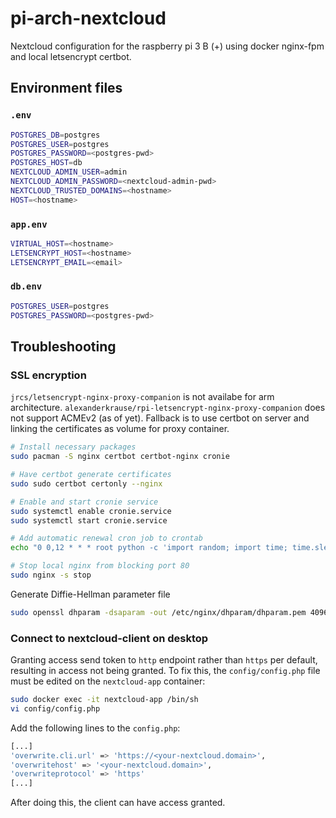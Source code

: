 # pi-arch-nextcloud

Nextcloud configuration for the raspberry pi 3 B (+) using docker nginx-fpm and local letsencrypt certbot.

## Environment files

### `.env`
```bash
POSTGRES_DB=postgres
POSTGRES_USER=postgres
POSTGRES_PASSWORD=<postgres-pwd>
POSTGRES_HOST=db
NEXTCLOUD_ADMIN_USER=admin
NEXTCLOUD_ADMIN_PASSWORD=<nextcloud-admin-pwd>
NEXTCLOUD_TRUSTED_DOMAINS=<hostname>
HOST=<hostname>
```

### `app.env`
```bash
VIRTUAL_HOST=<hostname>
LETSENCRYPT_HOST=<hostname>
LETSENCRYPT_EMAIL=<email>
```

### `db.env`
```bash
POSTGRES_USER=postgres
POSTGRES_PASSWORD=<postgres-pwd>
```

## Troubleshooting

### SSL encryption

`jrcs/letsencrypt-nginx-proxy-companion` is not availabe for arm architecture. `alexanderkrause/rpi-letsencrypt-nginx-proxy-companion` does not support ACMEv2 (as of yet). Fallback is to use certbot on server and linking the certificates as volume for proxy container.

```bash
# Install necessary packages
sudo pacman -S nginx certbot certbot-nginx cronie

# Have certbot generate certificates
sudo sudo certbot certonly --nginx

# Enable and start cronie service
sudo systemctl enable cronie.service
sudo systemctl start cronie.service

# Add automatic renewal cron job to crontab
echo "0 0,12 * * * root python -c 'import random; import time; time.sleep(random.random() * 3600)' && certbot renew" | sudo tee -a /etc/crontab > /dev/null

# Stop local nginx from blocking port 80
sudo nginx -s stop
```

Generate Diffie-Hellman parameter file

```bash
sudo openssl dhparam -dsaparam -out /etc/nginx/dhparam/dhparam.pem 4096
```

### Connect to nextcloud-client on desktop

Granting access send token to `http` endpoint rather than `https` per default, resulting in access not being granted. To fix this, the `config/config.php` file must be edited on the `nextcloud-app` container:

```bash
sudo docker exec -it nextcloud-app /bin/sh
vi config/config.php
```

Add the following lines to the `config.php`:

```bash
[...]
'overwrite.cli.url' => 'https://<your-nextcloud.domain>',
'overwritehost' => '<your-nextcloud.domain>',
'overwriteprotocol' => 'https'
[...]
```

After doing this, the client can have access granted.